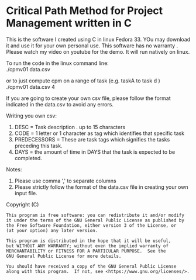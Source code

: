 # Critical Path Method for Project Management written in C

This is the software I created using C in linux Fedora 33. YOu may download it and use it for your own personal use. 
This software has no warranty . Please watch my video on youtube for the demo. It will run natively on linux.

To run the code in the linux command line:     
./cpmv01 data.csv

or to just compute cpm on a range of task (e.g. taskA to task d )     
./cpmv01 data.csv 4

If you are going to create your own csv file, please follow the format indicated in the data.csv to
avoid any errors. 

Writing you own csv:   
1. DESC = Task description . up to 15 characters 
2. CODE = 1 letter or 1 character as tag which identifies that specific task
3. PREDECESSORS = These are task tags which signifies the tasks preceding this task.
4. DAYS = the amount of time in DAYS that the task is expected to be completed. 

Notes:
1. Please use comma ',' to separate columns 
2. Please strictly follow the format of the data.csv file in creating your own input file.



<Critical Path Method by Pinoystat >
    Copyright (C) <year>  <name of author>

    This program is free software: you can redistribute it and/or modify
    it under the terms of the GNU General Public License as published by
    the Free Software Foundation, either version 3 of the License, or
    (at your option) any later version.

    This program is distributed in the hope that it will be useful,
    but WITHOUT ANY WARRANTY; without even the implied warranty of
    MERCHANTABILITY or FITNESS FOR A PARTICULAR PURPOSE.  See the
    GNU General Public License for more details.

    You should have received a copy of the GNU General Public License
    along with this program.  If not, see <https://www.gnu.org/licenses/>.
